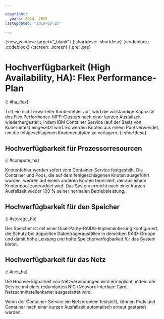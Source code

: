 ```yaml
---

copyright:
  years: 2014, 2018
lastupdated: "2018-03-15"

---
```


<!-- Attribute definitions --> 
{:new_window: target="_blank"}
{:shortdesc: .shortdesc}
{:codeblock: .codeblock}
{:screen: .screen}
{:pre: .pre}

# Hochverfügbarkeit (High Availability, HA): Flex Performance-Plan
{: #ha_flex}

Tritt ein nicht erwarteter Knotenfehler auf, wird die vollständige Kapazität des Flex Performance-MPP-Clusters nach einer kurzen Ausfallzeit wiederhergestellt, indem IBM Container Service (auf der Basis von Kubernetes) eingesetzt wird. Es werden Knoten aus einem Pool verwendet, um die fehlgeschlagenen Knotenentitäten zu verlagern.
{: shortdesc}

## Hochverfügbarkeit für Prozessorresourcen
{: #compute_ha}

Knotenfehler werden sofort vom Container-Service festgestellt. Die Container und Pods, die auf dem fehlgeschlagenen Knoten ausgeführt wurden, werden auf einem anderen Knoten terminiert, der aus einem Knotenpool zugeordnet wird. Das System erreicht nach einer kurzen Ausfallzeit wieder 100 % seiner normalen Betriebsleistung. 

## Hochverfügbarkeit für den Speicher
{: #storage_ha}

Der Speicher ist mit einer Dual-Parity-RAID6-Implementierung konfiguriert, die Schutz bei doppelten Datenträgerausfällen in derselben RAID-Gruppe und damit hohe Leistung und hohe Speicherverfügbarkeit für das System bietet.


## Hochverfügbarkeit für das Netz
{: #net_ha}

Die Hochverfügbarkeit von Netzverbindungen wird ermöglicht, indem der Service mit einer redundanten NIC (Network Interface Card, Netzschnittstellenkarte) ausgestattet wird. 

Wenn der Container-Service ein Netzproblem feststellt, können Pods und Container nach einer kurzen Ausfallzeit automatisch erneut gestartet werden.
